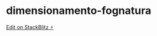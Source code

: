 # dimensionamento-fognatura

[Edit on StackBlitz ⚡️](https://stackblitz.com/edit/dimensionamento-fognatura)
